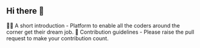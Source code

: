 ## Hi there 👋

🙋‍♀️ A short introduction - Platform to enable all the coders around the corner get their dream job.
🌈 Contribution guidelines - Please raise the pull request to make your contribution count.
